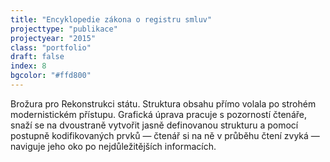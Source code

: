 ```yaml
---
title: "Encyklopedie zákona o registru smluv"
projecttype: "publikace"
projectyear: "2015"
class: "portfolio"
draft: false
index: 8
bgcolor: "#ffd800"
---
```



Brožura pro Rekonstrukci státu. Struktura obsahu přímo volala po strohém modernistickém přístupu. Grafická úprava pracuje s pozorností čtenáře, snaží se na dvoustraně vytvořit jasně definovanou strukturu a pomocí postupně kodifikovaných prvků — čtenář si na ně v průběhu čtení zvyká — naviguje jeho oko po nejdůležitějších informacích.